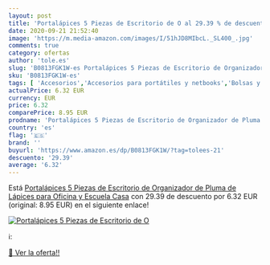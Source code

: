 ```yaml
---
layout: post
title: 'Portalápices 5 Piezas de Escritorio de O al 29.39 % de descuento'
date: 2020-09-21 21:52:40
image: 'https://m.media-amazon.com/images/I/51hJD8MIbcL._SL400_.jpg'
comments: true
category: ofertas
author: 'tole.es'
slug: 'B0813FGK1W-es Portalápices 5 Piezas de Escritorio de Organizador de...'
sku: 'B0813FGK1W-es'
tags: [ 'Accesorios','Accesorios para portátiles y netbooks','Bolsas y fundas para portátiles y netbooks','Bolígrafos, lápices y útiles de escritura','Equipaje','Informática','Mochilas','Mochilas para portátiles y netbooks','Mochilas tipo casual','Oficina y papelería','Rotuladores permanentes','Rotuladores y subrayadores','lápices', ]
actualPrice: 6.32 EUR
currency: EUR
price: 6.32
comparePrice: 8.95 EUR
prodname: 'Portalápices 5 Piezas de Escritorio de Organizador de Pluma de Lápices para Oficina y Escuela Casa'
country: 'es'
flag: '🇪🇸'
brand: ''
buyurl: 'https://www.amazon.es/dp/B0813FGK1W/?tag=tolees-21'
descuento: '29.39'
average: '6.32'
---
```


Está [Portalápices 5 Piezas de Escritorio de Organizador de Pluma de Lápices para Oficina y Escuela Casa](https://www.amazon.es/dp/B0813FGK1W/?tag=tolees-21) con 29.39 de descuento por 6.32 EUR (original: 8.95 EUR) en el siguiente enlace!

[![Portalápices 5 Piezas de Escritorio de O](https://m.media-amazon.com/images/I/51hJD8MIbcL._SL400_.jpg)](https://www.amazon.es/dp/B0813FGK1W/?tag=tolees-21)

ℹ️:


[🛒 Ver la oferta!!](https://www.amazon.es/dp/B0813FGK1W/?tag=tolees-21)
